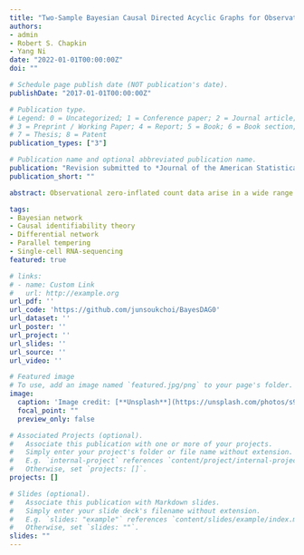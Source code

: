 ```yaml
---
title: "Two-Sample Bayesian Causal Directed Acyclic Graphs for Observational Zero-Inflated Count Data"
authors:
- admin
- Robert S. Chapkin
- Yang Ni
date: "2022-01-01T00:00:00Z"
doi: ""

# Schedule page publish date (NOT publication's date).
publishDate: "2017-01-01T00:00:00Z"

# Publication type.
# Legend: 0 = Uncategorized; 1 = Conference paper; 2 = Journal article;
# 3 = Preprint / Working Paper; 4 = Report; 5 = Book; 6 = Book section;
# 7 = Thesis; 8 = Patent
publication_types: ["3"]

# Publication name and optional abbreviated publication name.
publication: "Revision submitted to *Journal of the American Statistical Association*"
publication_short: ""

abstract: Observational zero-inflated count data arise in a wide range of areas such as economics, social sciences, and biology. One of the common research questions in these areas is to identify causal relationships by learning the structure of a sparse directed acyclic graph (DAG). While structure learning of DAGs has been an active research area, existing methods do not adequately account for excessive zeros and therefore are not suitable for modeling zero-inflated count data. Moreover, in many scientific settings, it is often interesting to study the differences in the causal networks for data collected from two experimental groups (control vs treatment). To explicitly account for zero-inflation and identify differential causal networks, we propose a novel Bayesian differential zero-inflated negative binomial DAG (DAG0) model. Our main theorem proves that the causal relationships under the proposed DAG0 are fully identifiable for purely observational, cross-sectional data, using a fairly general proof technique that is applicable beyond the proposed model. Bayesian inference based on parallel-tempered Markov chain Monte Carlo is developed to efficiently explore the multi-modal posterior landscape. We demonstrate the utility of the proposed DAG0 by comparing it with state-of-the-art alternative DAG methods using extensive simulations and real-data validation with known causal relationships. An application in single-cell RNA-sequencing dataset generated under two experimental groups finds some interesting results that appear to be consistent with existing knowledge

tags:
- Bayesian network
- Causal identifiability theory
- Differential network
- Parallel tempering
- Single-cell RNA-sequencing
featured: true

# links:
# - name: Custom Link
#   url: http://example.org
url_pdf: ''
url_code: 'https://github.com/junsoukchoi/BayesDAG0'
url_dataset: ''
url_poster: ''
url_project: ''
url_slides: ''
url_source: ''
url_video: ''

# Featured image
# To use, add an image named `featured.jpg/png` to your page's folder. 
image:
  caption: 'Image credit: [**Unsplash**](https://unsplash.com/photos/s9CC2SKySJM)'
  focal_point: ""
  preview_only: false

# Associated Projects (optional).
#   Associate this publication with one or more of your projects.
#   Simply enter your project's folder or file name without extension.
#   E.g. `internal-project` references `content/project/internal-project/index.md`.
#   Otherwise, set `projects: []`.
projects: []

# Slides (optional).
#   Associate this publication with Markdown slides.
#   Simply enter your slide deck's filename without extension.
#   E.g. `slides: "example"` references `content/slides/example/index.md`.
#   Otherwise, set `slides: ""`.
slides: ""
---
```

